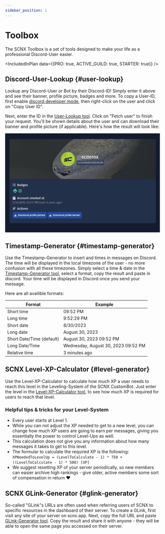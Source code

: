 ```yaml
---
sidebar_position: 1
---
```


# Toolbox

The SCNX Toolbox is a set of tools designed to make your life as a professional Discord-User easier.

<IncludedInPlan data={{PRO: true, ACTIVE_GUILD: true, STARTER: true}} />

## Discord-User-Lookup {#user-lookup}

Lookup any Discord-User or Bot by their Discord-ID! Simply enter it above and see their banner, profile picture, badges
and more. To copy a User-ID, first
enable [discord developer mode](https://faq.scnx.app/discord-entwicklermodus-aktivieren/), then right-click on the user
and click on "Copy User ID".

Next, enter the ID in the [User-Lookup tool](https://scnx.app/user/tools?page=user-lookup). Click on "Fetch user" to
finish your request. You'll be shown details about the user and can download their banner and profile picture (if
applicable). Here's how the result will look like:

![](./../../assets/scnx/user/toolbox/result.png)

## Timestamp-Generator {#timestamp-generator}

Use the Timestamp-Generator to insert and times in messages on Discord. The time will be displayed in the local timezone
of the user - no more confusion with all these timezones. Simply select a time & date in
the [Timestamp-Generator tool](https://scnx.app/user/tools?page=timestamp-generator), select a format, copy the
result and paste in discord. Your time will be displayed in Discord once you send your message.

Here are all availible formats:

| Format                    | Example                             |
|---------------------------|-------------------------------------|
| Short time                | 09:52 PM                            |
| Long time                 | 9:52:29 PM                          |
| Short date                | 8/30/2023                           |
| Long date                 | August 30, 2023                     |
| Short Date/Time (default) | August 30, 2023 09:52 PM            |
| Long Date/Time            | Wednesday, August 30, 2023 09:52 PM |
| Relative time             | 3 minutes ago                       |

## SCNX Level-XP-Calculator {#level-generator}

Use the Level-XP-Calculator to calculate how much XP a user needs to reach this level in the Leveling-System of the SCNX
CustomBot. Just enter the level in
the [Level-XP-Calculator tool](https://scnx.app/user/tools?page=level-calculator), to see how much XP is required for
users to reach that level.

### Helpful tips & tricks for your Level-System

* Every user starts at Level 1.
* While you can not adjust the XP needed to get to a new level, you can change how much XP users are going to earn per
  messages, giving you essentially the power to control Level-Ups as well.
* This calculation does not give you any information about how many messages it takes to get to this level.
* The formular to calculate the required XP is the
  following: `XPNeededToLevelUp = (LevelToCalculate - 1) * 750 + ((LevelToCalculate - 1) * 500) [XP]`
* We suggest resetting XP of your server periodically, so new members can easier archive high rankings - give older,
  active members some sort of compensation in return :heart:

## SCNX GLink-Generator {#glink-generator}

So-called "GLink"s URLs are often used when referring users of SCNX to specific resources in the dashboard of their
server. To create a GLink, first visit any site of your server on scnx.app. Next, copy the full URL and
paste [GLink-Generator tool](https://scnx.app/user/tools?page=glink-generator). Copy the result and share it with
anyone - they will be able to open the same page you accessed on
their server.